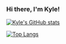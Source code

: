 ### Hi there, I'm Kyle!

[![Kyle's GitHub stats](https://github-readme-stats.vercel.app/api?username=Phytolizer)](https://github.com/anuraghazra/github-readme-stats?theme=gruvbox)

[![Top Langs](https://github-readme-stats.vercel.app/api/top-langs/?username=Phytolizer)](https://github.com/anuraghazra/github-readme-stats?theme=gruvbox)

